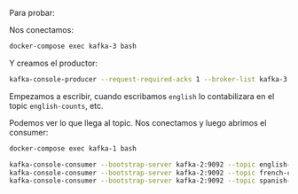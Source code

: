 Para probar:

Nos conectamos:

```sh
docker-compose exec kafka-3 bash
```

Y creamos el productor:

```sh
kafka-console-producer --request-required-acks 1 --broker-list kafka-3:9092 --topic words
```

Empezamos a escribir, cuando escribamos `english` lo contabilizara en el topic `english-counts`, etc.

Podemos ver lo que llega al topic. Nos conectamos y luego abrimos el consumer:

```sh
docker-compose exec kafka-1 bash

kafka-console-consumer --bootstrap-server kafka-2:9092 --topic english-counts --from-beginning
kafka-console-consumer --bootstrap-server kafka-2:9092 --topic french-counts --from-beginning
kafka-console-consumer --bootstrap-server kafka-2:9092 --topic spanish-counts --from-beginning
```